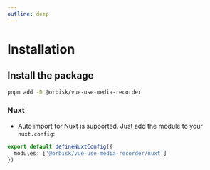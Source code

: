 ```yaml
---
outline: deep
---
```


# Installation

## Install the package

```bash
pnpm add -D @orbisk/vue-use-media-recorder
```

### Nuxt

- Auto import for Nuxt is supported. Just add the module to your `nuxt.config`:

```ts
export default defineNuxtConfig({
  modules: ['@orbisk/vue-use-media-recorder/nuxt']
})
```
